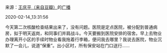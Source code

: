 来源：[王庆平（来自豆瓣）](https://www.douban.com/people/71831647/)的[广播](https://www.douban.com/people/71831647/status/2810217922/)


2020-02-14_13:31:56


今天第二次核酸检查结果出来了，没有问题。医院是定点医院，被分配到普通病房，拟于明天返岗，和同事们并肩战斗。今天要搬到医院安排的宿舍。早上去物业办理离开小区的手续时物业看我拖着行李箱，便问我去哪里？我说去医院，物业沉默了一会儿，说道“保重”。出小区时，所有保安站在门口送行……
